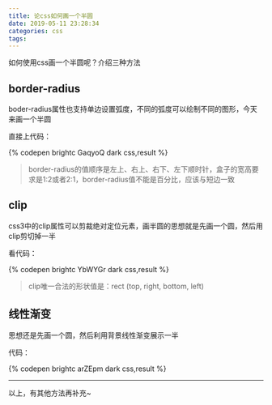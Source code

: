 ```yaml
---
title: 论css如何画一个半圆
date: 2019-05-11 23:28:34
categories: css
tags:
---
```


如何使用css画一个半圆呢？介绍三种方法

## border-radius

boder-radius属性也支持单边设置弧度，不同的弧度可以绘制不同的图形，今天来画一个半圆

直接上代码：

{% codepen brightc GaqyoQ dark css,result %}

>border-radius的值顺序是左上、右上、右下、左下顺时针，盒子的宽高要求是1:2或者2:1，border-radius值不能是百分比，应该与短边一致

## clip

css3中的clip属性可以剪裁绝对定位元素，画半圆的思想就是先画一个圆，然后用clip剪切掉一半

看代码：

{% codepen brightc YbWYGr dark css,result %}

>clip唯一合法的形状值是：rect (top, right, bottom, left)

## 线性渐变

思想还是先画一个圆，然后利用背景线性渐变展示一半

代码：

{% codepen brightc arZEpm dark css,result %}

***

以上，有其他方法再补充~